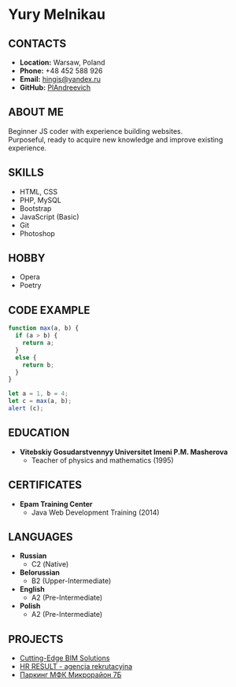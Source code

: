 # Yury Melnikau

## CONTACTS

- **Location:** Warsaw, Poland
- **Phone:** +48 452 588 926
- **Email:** [hingis@yandex.ru](hingis@yandex.ru)
- **GitHub:** [PlAndreevich](https://github.com/PlAndreevich/)

## ABOUT ME

Beginner JS coder with experience building websites.\
Purposeful, ready to acquire new knowledge and improve existing experience.

## SKILLS

- HTML, CSS
- PHP, MySQL
- Bootstrap
- JavaScript (Basic)
- Git
- Photoshop

## HOBBY

- Opera
- Poetry

## CODE EXAMPLE

```javascript
function max(a, b) {
  if (a > b) {
    return a;    
  }
  else {
    return b;    
  }
}

let a = 1, b = 4;
let c = max(a, b);
alert (c);
```

## EDUCATION

- **Vitebskiy Gosudarstvennyy Universitet Imeni P.M. Masherova**
  - Teacher of physics and mathematics (1995)

## CERTIFICATES

- **Epam Training Center**
  - Java Web Development Training (2014)

## LANGUAGES

- **Russian**
  - С2 (Native)
- **Belorussian**
  - B2 (Upper-Intermediate)
- **English**
  - A2 (Pre-Intermediate)
- **Polish**
  - A2 (Pre-Intermediate)

## PROJECTS

- [Cutting-Edge BIM Solutions](https://bimdesignproject.com/)
- [HR RESULT - agencja rekrutacyjna](https://hr-result.com/)
- [Паркинг МФК Микрорайон 7Б](https://v120.ru/)
